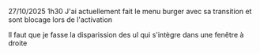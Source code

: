 27/10/2025 1h30
J'ai actuellement fait le menu burger avec sa transition et sont blocage lors de l'activation

Il faut que je fasse la disparission des ul qui s'intègre dans une fenêtre à droite